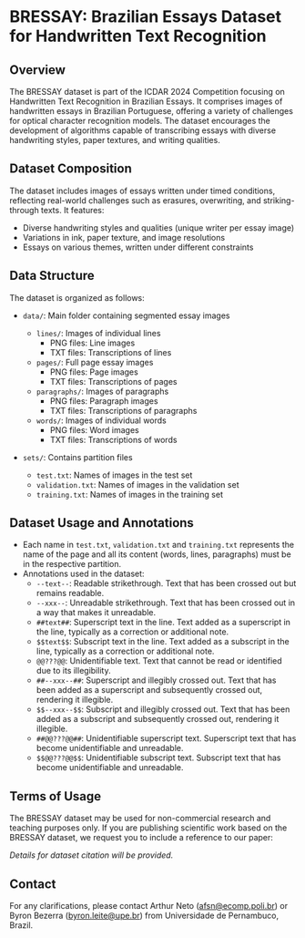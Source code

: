 # BRESSAY: Brazilian Essays Dataset for Handwritten Text Recognition

## Overview

The BRESSAY dataset is part of the ICDAR 2024 Competition focusing on Handwritten Text Recognition in Brazilian Essays. It comprises images of handwritten essays in Brazilian Portuguese, offering a variety of challenges for optical character recognition models. The dataset encourages the development of algorithms capable of transcribing essays with diverse handwriting styles, paper textures, and writing qualities.

## Dataset Composition

The dataset includes images of essays written under timed conditions, reflecting real-world challenges such as erasures, overwriting, and striking-through texts. It features:
- Diverse handwriting styles and qualities (unique writer per essay image)
- Variations in ink, paper texture, and image resolutions
- Essays on various themes, written under different constraints

## Data Structure

The dataset is organized as follows:

- `data/`: Main folder containing segmented essay images
  - `lines/`: Images of individual lines
    - PNG files: Line images
    - TXT files: Transcriptions of lines
  - `pages/`: Full page essay images
    - PNG files: Page images
    - TXT files: Transcriptions of pages
  - `paragraphs/`: Images of paragraphs
    - PNG files: Paragraph images
    - TXT files: Transcriptions of paragraphs
  - `words/`: Images of individual words
    - PNG files: Word images
    - TXT files: Transcriptions of words

- `sets/`: Contains partition files
  - `test.txt`: Names of images in the test set
  - `validation.txt`: Names of images in the validation set
  - `training.txt`: Names of images in the training set

## Dataset Usage and Annotations

- Each name in `test.txt`, `validation.txt` and `training.txt` represents the name of the page and all its content (words, lines, paragraphs) must be in the respective partition.
- Annotations used in the dataset:
  - `--text--`: Readable strikethrough. Text that has been crossed out but remains readable.
  - `--xxx--`: Unreadable strikethrough. Text that has been crossed out in a way that makes it unreadable.
  - `##text##`: Superscript text in the line. Text added as a superscript in the line, typically as a correction or additional note.
  - `$$text$$`: Subscript text in the line. Text added as a subscript in the line, typically as a correction or additional note.
  - `@@???@@`: Unidentifiable text. Text that cannot be read or identified due to its illegibility.
  - `##--xxx--##`: Superscript and illegibly crossed out. Text that has been added as a superscript and subsequently crossed out, rendering it illegible.
  - `$$--xxx--$$`: Subscript and illegibly crossed out. Text that has been added as a subscript and subsequently crossed out, rendering it illegible.
  - `##@@???@@##`: Unidentifiable superscript text. Superscript text that has become unidentifiable and unreadable.
  - `$$@@???@@$$`: Unidentifiable subscript text. Subscript text that has become unidentifiable and unreadable.

## Terms of Usage

The BRESSAY dataset may be used for non-commercial research and teaching purposes only. If you are publishing scientific work based on the BRESSAY dataset, we request you to include a reference to our paper:

*Details for dataset citation will be provided.*

## Contact

For any clarifications, please contact Arthur Neto (afsn@ecomp.poli.br) or Byron Bezerra (byron.leite@upe.br) from Universidade de Pernambuco, Brazil.
